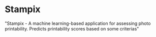 # Stampix
"Stampix - A machine learning-based application for assessing photo printability. Predicts printability scores based on some criterias"
